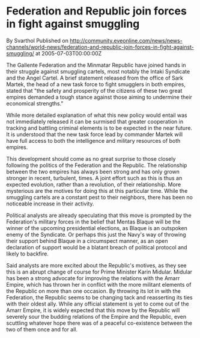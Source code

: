 # Federation and Republic join forces in fight against smuggling
By Svarthol
Published on http://community.eveonline.com/news/news-channels/world-news/federation-and-republic-join-forces-in-fight-against-smuggling/ at 2005-07-03T00:00:00Z

The Gallente Federation and the Minmatar Republic have joined hands in their struggle against smuggling cartels, most notably the Intaki Syndicate and the Angel Cartel. A brief statement released from the office of Sark Martek, the head of a new task force to fight smugglers in both empires, stated that "the safety and prosperity of the citizens of these two great empires demanded a tough stance against those aiming to undermine their economical strengths."  
  
 While more detailed explanation of what this new policy would entail was not immediately released it can be surmised that greater cooperation in tracking and battling criminal elements is to be expected in the near future. It is understood that the new task force lead by commander Martek will have full access to both the intelligence and military resources of both empires.  
  
This development should come as no great surprise to those closely following the politics of the Federation and the Republic. The relationship between the two empires has always been strong and has only grown stronger in recent, turbulent, times. A joint effort such as this is thus an expected evolution, rather than a revolution, of their relationship. More mysterious are the motives for doing this at this particular time. While the smuggling cartels are a constant pest to their neighbors, there has been no noticeable increase in their activity.   
  
Political analysts are already speculating that this move is prompted by the Federation's military forces in the belief that Mentas Blaque will be the winner of the upcoming presidential elections, as Blaque is an outspoken enemy of the Syndicate. Or perhaps this just the Navy's way of throwing their support behind Blaque in a circumspect manner, as an open declaration of support would be a blatant breach of political protocol and likely to backfire.  
  
Said analysts are more excited about the Republic's motives, as they see this is an abrupt change of course for Prime Minister Karin Midular. Midular has been a strong advocate for improving the relations with the Amarr Empire, which has thrown her in conflict with the more militant elements of the Republic on more than one occasion. By throwing its lot in with the Federation, the Republic seems to be changing tack and reasserting its ties with their oldest ally. While any official statement is yet to come out of the Amarr Empire, it is widely expected that this move by the Republic will severely sour the budding relations of the Empire and the Republic, even scuttling whatever hope there was of a peaceful co-existence between the two of them once and for all.

